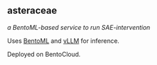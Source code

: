 ## asteraceae

_a BentoML-based service to run SAE-intervention_

Uses [BentoML](https://bentoml.com) and [vLLM](https://blog.vllm.ai/2023/06/20/vllm.html) for inference.

Deployed on BentoCloud.
